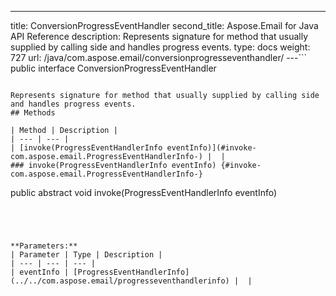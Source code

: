 ---
title: ConversionProgressEventHandler
second_title: Aspose.Email for Java API Reference
description:  Represents signature for method that usually supplied by calling side and handles progress events.
type: docs
weight: 727
url: /java/com.aspose.email/conversionprogresseventhandler/
---```
public interface ConversionProgressEventHandler
```

Represents signature for method that usually supplied by calling side and handles progress events.
## Methods

| Method | Description |
| --- | --- |
| [invoke(ProgressEventHandlerInfo eventInfo)](#invoke-com.aspose.email.ProgressEventHandlerInfo-) |  |
### invoke(ProgressEventHandlerInfo eventInfo) {#invoke-com.aspose.email.ProgressEventHandlerInfo-}
```
public abstract void invoke(ProgressEventHandlerInfo eventInfo)
```




**Parameters:**
| Parameter | Type | Description |
| --- | --- | --- |
| eventInfo | [ProgressEventHandlerInfo](../../com.aspose.email/progresseventhandlerinfo) |  |

